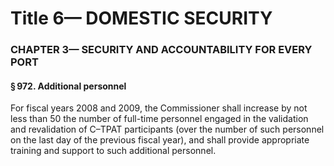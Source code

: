
# Title 6— DOMESTIC SECURITY
### CHAPTER 3— SECURITY AND ACCOUNTABILITY FOR EVERY PORT
#### § 972. Additional personnel

For fiscal years 2008 and 2009, the Commissioner shall increase by not less than 50 the number of full-time personnel engaged in the validation and revalidation of C–TPAT participants (over the number of such personnel on the last day of the previous fiscal year), and shall provide appropriate training and support to such additional personnel.
